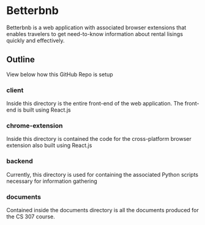 # Betterbnb

Betterbnb is a web application with associated browser extensions that enables travelers to get need-to-know information 
about rental lisings quickly and effectively. 

## Outline 
View below how this GitHub Repo is setup

### client
Inside this directory is the entire front-end of the web application. The front-end is built using React.js

### chrome-extension
Inside this directory is contained the code for the cross-platform browser extension also built using React.js

### backend
Currently, this directory is used for containing the associated Python scripts necessary for information gathering

### documents
Contained inside the documents directory is all the documents produced for the CS 307 course.
